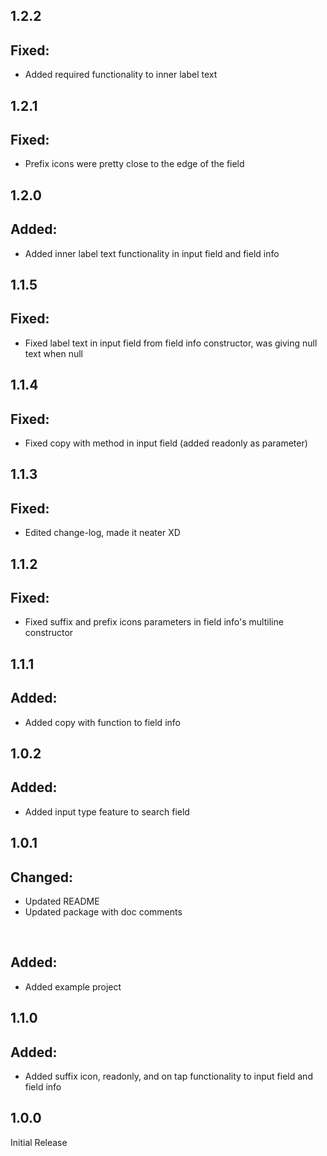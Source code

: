 
## 1.2.2

<h2>Fixed:</h2>
<ul>
    <li>Added required functionality to inner label text</li>
</ul>

## 1.2.1

<h2>Fixed:</h2>
<ul>
    <li>Prefix icons were pretty close to the edge of the field</li>
</ul>

## 1.2.0

<h2>Added:</h2>
<ul>
    <li>Added inner label text functionality in input field and field info</li>
</ul>

## 1.1.5

<h2>Fixed:</h2>
<ul>
    <li>Fixed label text in input field from field info constructor, was giving null text when null</li>
</ul>

## 1.1.4

<h2>Fixed:</h2>
<ul>
    <li>Fixed copy with method in input field (added readonly as parameter)</li>
</ul>

## 1.1.3

<h2>Fixed:</h2>
<ul>
    <li>Edited change-log, made it neater XD</li>
</ul>

## 1.1.2

<h2>Fixed:</h2>
<ul>
    <li>Fixed suffix and prefix icons parameters in field info's multiline constructor</li>
</ul>

## 1.1.1

<h2>Added:</h2>
<ul>
    <li>Added copy with function to field info</li>
</ul>

## 1.0.2

<h2>Added:</h2>
<ul>
    <li>Added input type feature to search field</li>
</ul>

## 1.0.1

<h2>Changed:</h2>
<ul>
    <li>Updated README</li>
    <li>Updated package with doc comments</li>
</ul>
<br>
<h2>Added:</h2>
<ul>
    <li>Added example project</li>
</ul>


## 1.1.0

<h2>Added:</h2>
<ul>
    <li>Added suffix icon, readonly, and on tap functionality to input field and field info</li>
</ul>


## 1.0.0

Initial Release




